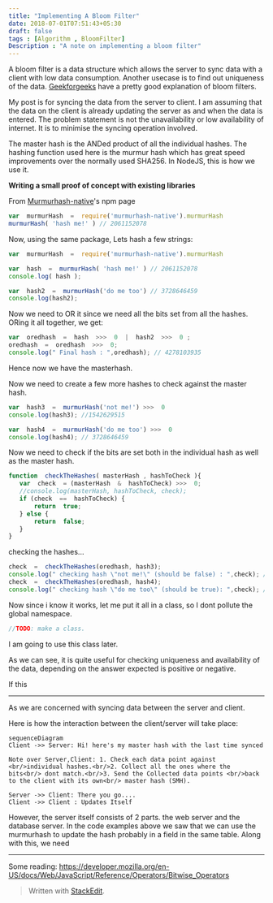 ```yaml
---
title: "Implementing A Bloom Filter"
date: 2018-07-01T07:51:43+05:30
draft: false
tags : [Algorithm , BloomFilter]
Description : "A note on implementing a bloom filter"
---
```

A bloom filter is a data structure which allows the server to sync data with a client with low data consumption. Another usecase is to find out uniqueness of the data. [Geekforgeeks](https://www.geeksforgeeks.org/bloom-filters-introduction-and-python-implementation/) have a pretty good explanation of bloom filters. 

My post is for syncing the data from the server to client. I am assuming that the data on the client is already updating the server as and when the data is entered. The problem statement is not the unavailability or low availability of internet. It is to minimise the syncing operation involved.

The master hash is the ANDed product of all the individual hashes. The hashing function used here is the murmur hash which has great speed improvements over the normally used  SHA256. In NodeJS, this is how we use it.

**Writing a small proof of concept with existing libraries**  

From [Murmurhash-native](https://www.npmjs.com/package/murmurhash-native)'s npm page
```javascript
var  murmurHash  =  require('murmurhash-native').murmurHash
murmurHash( 'hash me!' ) // 2061152078
```

Now, using the same package, Lets hash a few strings:
```javascript
var  murmurHash  =  require('murmurhash-native').murmurHash

var  hash  =  murmurHash( 'hash me!' ) // 2061152078
console.log( hash );

var  hash2  =  murmurHash('do me too') // 3728646459
console.log(hash2);
``` 
Now we need to OR it since we need all the bits set from all the hashes. ORing it all together, we get:
```javascript
var  oredhash  =  hash  >>>  0  |  hash2  >>>  0 ;
oredhash  =  oredhash  >>>  0;
console.log(" Final hash : ",oredhash); // 4278103935
```
Hence now we have the masterhash.

Now we need to create a few more hashes to check against the master hash. 
```javascript
var  hash3  =  murmurHash('not me!') >>>  0
console.log(hash3); //1542629515

var  hash4  =  murmurHash('do me too') >>>  0
console.log(hash4); // 3728646459
```

 Now we need to check if the bits are set both in the individual hash as well as the master hash.
 ```javascript
function  checkTheHashes( masterHash , hashToCheck ){
	var  check  = (masterHash  &  hashToCheck) >>>  0;
	//console.log(masterHash, hashToCheck, check);
	if (check  ==  hashToCheck) {
		return  true;
	} else {
		return  false;
	}
}
 ```

checking the hashes...
```javascript
check  =  checkTheHashes(oredhash, hash3);
console.log(" checking hash \"not me!\" (should be false) : ",check); // false
check  =  checkTheHashes(oredhash, hash4);
console.log(" checking hash \"do me too\" (should be true): ",check); // true
```
Now since i know it works, let me put it all in a class, so I dont pollute the global namespace.
```javascript
//TODO: make a class.
``` 
I am going to use this class later.

As we can see, it is quite useful for checking uniqueness and availability of the data, depending on the answer expected is positive or negative.

If this  

---
As we are concerned with syncing data between the server and client.

Here is how the interaction between the client/server will take place:
```mermaid
sequenceDiagram
Client ->> Server: Hi! here's my master hash with the last time synced

Note over Server,Client: 1. Check each data point against <br/>individual hashes.<br/>2. Collect all the ones where the bits<br/> dont match.<br/>3. Send the Collected data points <br/>back to the client with its own<br/> master hash (SMH).

Server ->> Client: There you go....
Client ->> Client : Updates Itself
```

However, the server itself consists of 2 parts. the web server and the database server. In the code examples above we saw that we can use the murmurhash to update the hash probably in a field in the same table. Along with this, we need


---


Some reading:
<https://developer.mozilla.org/en-US/docs/Web/JavaScript/Reference/Operators/Bitwise_Operators>

> Written with [StackEdit](https://stackedit.io/).
<!--stackedit_data:
eyJoaXN0b3J5IjpbMTY0MzY2NzkwMiwtMTc2MjIzNDg5OCwxMj
Q3Mzk0OTYzLDEyNzYxNTM3OTIsMjEzOTMzOTk4MywtMTQzMDc5
NTk4MCwxNjA4Njk3MDMwLDUxODQ2NDI5MiwtMTA5MjY2MjQwMi
wxMTUwMzMxMjA0LDQwMzEyMzMyMl19
-->